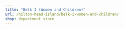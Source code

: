```yaml
---
title: "Belk I (Women and Children)"
url: /hilton-head-island/belk-i-women-and-children/
shop: department store
---
```

